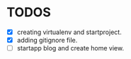 # TODOS
- [x] creating virtualenv and startproject.
- [x] adding gitignore file.
- [ ] startapp blog and create home view.
